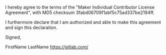 <YYYY-MM-DD>

I hereby agree to the terms of the "Maker Individual Contributor
License Agreement", with MD5 checksum
3fabd06709f1abf5c75ad337be2194ff.

I furthermore declare that I am authorized and able to make this
agreement and sign this declaration.

Signed,

FirstName LastName
https://gitlab.com/<username>
